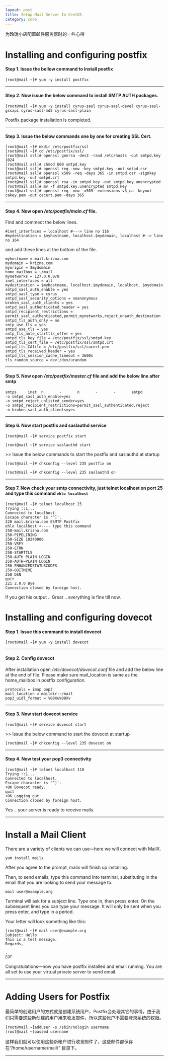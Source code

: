 ```yaml
---
layout: post
title: Setup Mail Server In CentOS
category: code
---
```


为玲珑小店配置邮件服务器时的一些心得

<!--more-->

# Installing and configuring postfix #

#### Step 1. Issue the bellow command to install postfix ####

`[root@mail ~]# yum -y install postfix`

-------------------------------------------------------------------------------

#### Step 2. Now issue the below command to install SMTP AUTH packages. ####

`[root@mail ~]# yum -y install cyrus-sasl cyrus-sasl-devel cyrus-sasl-gssapi cyrus-sasl-md5 cyrus-sasl-plain`  

Postfix package installation is completed.

-------------------------------------------------------------------------------

#### Step 3. Issue the below commands one by one for creating SSL Cert. ####

`[root@mail ~]# mkdir /etc/postfix/ssl`  
`[root@mail ~]# cd /etc/postfix/ssl/`  
`[root@mail ssl]# openssl genrsa -des3 -rand /etc/hosts -out smtpd.key 1024`  
`[root@mail ssl]# chmod 600 smtpd.key`  
`[root@mail ssl]# openssl req -new -key smtpd.key -out smtpd.csr`  
`[root@mail ssl]# openssl x509 -req -days 365 -in smtpd.csr -signkey smtpd.key -out smtpd.crt`  
`[root@mail ssl]# openssl rsa -in smtpd.key -out smtpd.key.unencrypted`  
`[root@mail ssl]# mv -f smtpd.key.unencrypted smtpd.key`  
`[root@mail ssl]# openssl req -new -x509 -extensions v3_ca -keyout cakey.pem -out cacert.pem -days 365`  

-------------------------------------------------------------------------------

#### Step 4. Now open */etc/postfix/main.cf* file. ####

Find and commect the below lines.

`#inet_interfaces = localhost #---> line no 116`  
`#mydestination = $myhostname, localhost.$mydomain, localhost #--> line no 164`

and add these lines at the bottom of the file.

`myhostname = mail.krizna.com`  
`mydomain = krizna.com`  
`myorigin = $mydomain`  
`home_mailbox = ~/mail`  
`mynetworks = 127.0.0.0/8`  
`inet_interfaces = all`  
`mydestination = $myhostname, localhost.$mydomain, localhost, $mydomain`  
`smtpd_sasl_auth_enable = yes`  
`smtpd_sasl_type = cyrus`  
`smtpd_sasl_security_options = noanonymous`  
`broken_sasl_auth_clients = yes`  
`smtpd_sasl_authenticated_header = yes`  
`smtpd_recipient_restrictions = permit_sasl_authenticated,permit_mynetworks,reject_unauth_destination`  
`smtpd_tls_auth_only = no`  
`smtp_use_tls = yes`  
`smtpd_use_tls = yes`  
`smtp_tls_note_starttls_offer = yes`  
`smtpd_tls_key_file = /etc/postfix/ssl/smtpd.key`  
`smtpd_tls_cert_file = /etc/postfix/ssl/smtpd.crt`  
`smtpd_tls_CAfile = /etc/postfix/ssl/cacert.pem`  
`smtpd_tls_received_header = yes`  
`smtpd_tls_session_cache_timeout = 3600s`  
`tls_random_source = dev:/dev/urandom`

-------------------------------------------------------------------------------

#### Step 5. Now open */etc/postfix/master.cf* file and add the below line after smtp ####

`smtps     inet  n       -       n       -       -       smtpd`  
`-o smtpd_sasl_auth_enable=yes`  
`-o smtpd_reject_unlisted_sender=yes`  
`-o smtpd_recipient_restrictions=permit_sasl_authenticated,reject`  
`-o broken_sasl_auth_clients=yes`  

-------------------------------------------------------------------------------

#### Step 6. Now start postfix and saslauthd service ####

`[root@mail ~]# service postfix start`

`[root@mail ~]# service saslauthd start`

\>\> Issue the below commands to start the postfix and saslauthd at startup

`[root@mail ~]# chkconfig --level 235 postfix on`

`[root@mail ~]# chkconfig --level 235 saslauthd on`

-------------------------------------------------------------------------------

#### Step 7. Now check your smtp connectivity, just telnet localhost on port 25 and type this command `ehlo localhost` ####

`[root@mail ~]# telnet localhost 25`  
`Trying ::1...`  
`Connected to localhost.`  
`Escape character is '^]'.`  
`220 mail.krizna.com ESMTP Postfix`  
`ehlo localhost <---- type this command`  
`250-mail.krizna.com`  
`250-PIPELINING`  
`250-SIZE 10240000`  
`250-VRFY`  
`250-ETRN`  
`250-STARTTLS`  
`250-AUTH PLAIN LOGIN`  
`250-AUTH=PLAIN LOGIN`  
`250-ENHANCEDSTATUSCODES`  
`250-8BITMIME`  
`250 DSN`  
`quit`  
`221 2.0.0 Bye`  
`Connection closed by foreign host.`

If you get his output .. Great .. everything is fine till now.

# Installing and configuring dovecot #

#### Step 1. Issue this command to install dovecot ####

`[root@mail ~]# yum -y install dovecot`

-------------------------------------------------------------------------------

#### Step 2. Config dovecot  ####

After installation open */etc/dovecot/dovecot.conf* file and add the below line at the end of file. Please make sure mail\_location is same as the home\_mailbox in postfix configuration.

`protocols = imap pop3`  
`mail_location = maildir:~/mail`  
`pop3_uidl_format = %08Xu%08Xv`

-------------------------------------------------------------------------------

#### Step 3. Now start dovecot service  ####

`[root@mail ~]# service dovecot start`

\>\> Issue the below command to start the dovecot at startup

`[root@mail ~]# chkconfig --level 235 dovecot on`

-------------------------------------------------------------------------------

#### Step 4. Now test your pop3 connectivity ####

`[root@mail ~]# telnet localhost 110`  
`Trying ::1...`  
`Connected to localhost.`  
`Escape character is '^]'.`  
`+OK Dovecot ready.`  
`quit`  
`+OK Logging out`  
`Connection closed by foreign host.`

Yes .. your server is ready to receive mails.

-------------------------------------------------------------------------------

# Install a Mail Client #

There are a variety of clients we can use—here we will connect with MailX.

`yum install mailx`

After you agree to the prompt, mailx will finish up installing.

Then, to send emails, type this command into terminal, substituting in the email that you are looking to send your message to.

`mail user@example.org`

Terminal will ask for a subject line. Type one in, then press enter. On the subsequent lines you can type your message. It will only be sent when you press enter, and type in a period.

Your letter will look something like this:

`[root@mail ~]# mail user@example.org`  
`Subject: Hello`  
`This is a test message.`  
`Regards,`  
    

`.`  
`EOT`

Congratulations—now you have postfix installed and email running. You are all set to use your virtual private server to send email.

-------------------------------------------------------------------------------

# Adding Users for Postfix #

最简单的创建用户的方式就是创建系统用户，Postfix会处理其它的事情，由于我们只需要这些新创建的用户用来收发邮件，所以这些帐户不需要登录系统的权限。

`[root@mail ~]adduser -s /sbin/nologin username`  
`[root@mail ~]passwd username`

这样我们就可以使用这些新帐户进行收发邮件了，这些邮件都保存在“/home/username/mail/” 目录下。

-------------------------------------------------------------------------------

